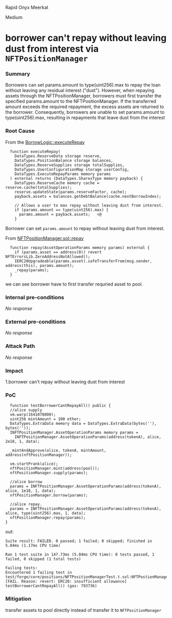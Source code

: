 Rapid Onyx Meerkat

Medium

# borrower can't repay without leaving dust from interest via `NFTPositionManager`

### Summary

Borrowers can set params.amount to type(uint256).max to repay the loan without leaving any residual interest ("dust"). However, when repaying assets through the NFTPositionManager, borrowers must first transfer the specified params.amount to the NFTPositionManager. If the transferred amount exceeds the required repayment, the excess assets are returned to the borrower. Consequently, borrowers are unable to set params.amount to type(uint256).max, resulting in repayments that leave dust from the interest

### Root Cause

From the [BorrowLogic::executeRepay](https://github.com/sherlock-audit/2024-06-new-scope/blob/main/zerolend-one/contracts/core/pool/logic/BorrowLogic.sol#L117-L131)
```solidity
  function executeRepay(
    DataTypes.ReserveData storage reserve,
    DataTypes.PositionBalance storage balances,
    DataTypes.ReserveSupplies storage totalSupplies,
    DataTypes.UserConfigurationMap storage userConfig,
    DataTypes.ExecuteRepayParams memory params
  ) external returns (DataTypes.SharesType memory payback) {
    DataTypes.ReserveCache memory cache = reserve.cache(totalSupplies);
    reserve.updateState(params.reserveFactor, cache);
    payback.assets = balances.getDebtBalance(cache.nextBorrowIndex);

    // Allows a user to max repay without leaving dust from interest.
    if (params.amount == type(uint256).max) {
      params.amount = payback.assets;   <@
    }
```
Borrower can set `params.amount` to repay without leaving dust from interest.

From [NFTPositionManager.sol::repay](https://github.com/sherlock-audit/2024-06-new-scope/blob/main/zerolend-one/contracts/core/positions/NFTPositionManager.sol#L116-L120) 
```solidity
  function repay(AssetOperationParams memory params) external {
    if (params.asset == address(0)) revert NFTErrorsLib.ZeroAddressNotAllowed();
    IERC20Upgradeable(params.asset).safeTransferFrom(msg.sender, address(this), params.amount);
    _repay(params);
  }
```
we can see borrower have to first transfer requried asset to pool.


### Internal pre-conditions

_No response_

### External pre-conditions

_No response_

### Attack Path

_No response_

### Impact

1.borrower can't repay without leaving dust from interest

### PoC

```solidity
  function testBorrowerCantRepayAll() public {
  //alice supply
  vm.warp(1641070800);
  uint256 mintAmount = 100 ether;
  DataTypes.ExtraData memory data = DataTypes.ExtraData(bytes(''), bytes(''));
  INFTPositionManager.AssetOperationParams memory params =
    INFTPositionManager.AssetOperationParams(address(tokenA), alice, 2e18, 1, data);

  _mintAndApprove(alice, tokenA, mintAmount, address(nftPositionManager));

  vm.startPrank(alice);
  nftPositionManager.mint(address(pool));
  nftPositionManager.supply(params);

  //alice borrow
  params = INFTPositionManager.AssetOperationParams(address(tokenA), alice, 1e18, 1, data);
  nftPositionManager.borrow(params);

  //alice repay.
  params = INFTPositionManager.AssetOperationParams(address(tokenA), alice, type(uint256).max, 1, data);
  nftPositionManager.repay(params);
}
```

out:
```shell
Suite result: FAILED. 0 passed; 1 failed; 0 skipped; finished in 5.04ms (1.17ms CPU time)

Ran 1 test suite in 147.73ms (5.04ms CPU time): 0 tests passed, 1 failed, 0 skipped (1 total tests)

Failing tests:
Encountered 1 failing test in test/forge/core/positions/NFTPositionManagerTest.t.sol:NFTPostionManagerTest
[FAIL. Reason: revert: ERC20: insufficient allowance] testBorrowerCantRepayAll() (gas: 793736)
```

### Mitigation

transfer assets to pool directly instead of transfer it to `NFTPositionManager`